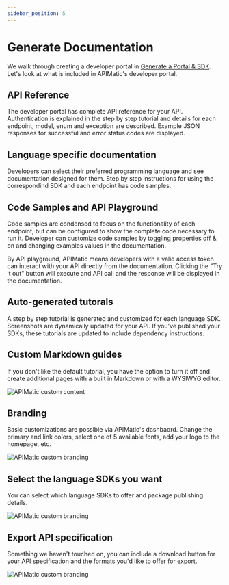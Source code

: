 ```yaml
---
sidebar_position: 5
---
```


# Generate Documentation

We walk through creating a developer portal in [Generate a Portal & SDK](/docs/ways-to-build-sdks/code-generation/apimatic/generate-typescript-sdk.md). Let's look at what is included in APIMatic's developer portal.

## API Reference

The developer portal has complete API reference for your API. Authentication is explained in the step by step tutorial and details for each endpoint, model, enum and exception are described. Example JSON responses for successful and error status codes are displayed.

## Language specific documentation

Developers can select their preferred programming language and see documentation designed for them. Step by step instructions for using the correspondind SDK and each endpoint has code samples.

## Code Samples and API Playground

Code samples are condensed to focus on the functionality of each endpoint, but can be configured to show the complete code necessary to run it. Developer can customize code samples by toggling properties off & on and changing examples values in the documentation.

By API playground, APIMatic means developers with a valid access token can interact with your API directly from the documentation. Clicking the "Try it out" button will execute and API call and the response will be displayed in the documentation.

## Auto-generated tutorals

A step by step tutorial is generated and customized for each language SDK.  Screenshots are dynamically updated for your API. If you've published your SDKs, these tutorials are updated to include dependency instructions.

## Custom Markdown guides

If you don't like the default tutorial, you have the option to turn it off and create additional pages with a built in Markdown or with a WYSIWYG editor.

![APIMatic custom content](/img/apimatic-custom-page-editor.png)

## Branding
Basic customizations are possible via APIMatic's dashbaord. Change the primary and link colors, select one of 5 available fonts, add your logo to the homepage, etc.

![APIMatic custom branding](/img/apimatic-custom-branding.png)

## Select the language SDKs you want
You can select which language SDKs to offer and package publishing details.

![APIMatic custom branding](/img/apimatic-custom-which-languages.png)

## Export API specification
Something we haven't touched on, you can include a download button for your API specification and the formats you'd like to offer for export. 

![APIMatic custom branding](/img/apimatic-custom-spec-export.png)

